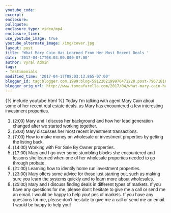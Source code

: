```yaml
---
youtube_code: 
excerpt:
enclosure:
pullquote:
enclosure_type: video/mp4
enclosure_time:
use_youtube_image: true
youtube_alternate_image: /img/cover.jpg
layout: post
title: 'What Mary Cain Has Learned From Her Most Recent Deals '
date: '2017-04-17T08:03:00.000-07:00'
author: Vyral Admin
tags:
- Testimonials
modified_time: '2017-04-17T08:03:13.865-07:00'
blogger_id: tag:blogger.com,1999:blog-5912202199970471220.post-7967181821459397030
blogger_orig_url: http://www.tomcafarella.com/2017/04/what-mary-cain-has-learned-from-her.html
---
```

{% include youtube.html %}
<span style="font-size: normal;"><span style="font-family: &quot;arial&quot; , &quot;helvetica&quot; , sans-serif;">Today I’m talking with agent Mary Cain about some of her recent real estate deals, as Mary has encountered a few interesting investment properties. 
1. <span style="font-size: normal;"><span style="font-family: &quot;arial&quot; , &quot;helvetica&quot; , sans-serif;">(2:00) Mary and I discuss her background and how her lead generation changed after we started working together. 
1. <span style="font-size: normal;"><span style="font-family: &quot;arial&quot; , &quot;helvetica&quot; , sans-serif;">(5:00) Mary discusses her most recent investment transactions. 
1. <span style="font-size: normal;"><span style="font-family: &quot;arial&quot; , &quot;helvetica&quot; , sans-serif;">(7:00) How to make money on wholesale or investment properties by getting the listing back. 
1. <span style="font-size: normal;"><span style="font-family: &quot;arial&quot; , &quot;helvetica&quot; , sans-serif;">(14:00) Working with For Sale By Owner properties. 
1. <span style="font-size: normal;"><span style="font-family: &quot;arial&quot; , &quot;helvetica&quot; , sans-serif;">(17:00) Mary and I go over some stumbling blocks she encountered and lessons she learned when one of her wholesale properties needed to go through probate. 
1. <span style="font-size: normal;"><span style="font-family: &quot;arial&quot; , &quot;helvetica&quot; , sans-serif;">(21:00) Learning how to identify home run investment properties. 
1. <span style="font-size: normal;"><span style="font-family: &quot;arial&quot; , &quot;helvetica&quot; , sans-serif;">(23:00) Mary offers some advice for those just starting out, such as making sure you learn the systems quickly and to learn more about wholesales. 
1. <span style="font-size: normal;"><span style="font-family: &quot;arial&quot; , &quot;helvetica&quot; , sans-serif;">(25:00) Mary and I discuss finding deals in different types of markets. 
<span style="font-size: normal;"><span style="font-family: &quot;arial&quot; , &quot;helvetica&quot; , sans-serif;"> 
If you have any questions for me, please don’t hesitate to give me a call or send me an email. I would be happy to help you! 
pes of markets. 
<span style="font-size: normal;"><span style="font-family: &quot;arial&quot; , &quot;helvetica&quot; , sans-serif;"> 
If you have any questions for me, please don’t hesitate to give me a call or send me an email. I would be happy to help you! 
